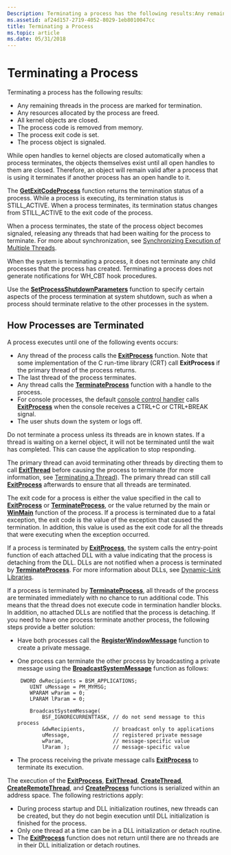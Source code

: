 ```yaml
---
Description: Terminating a process has the following results:Any remaining threads in the process are marked for termination.Any resources allocated by the process are freed.All kernel objects are closed.The process code is removed from memory.The process exit code is set.The process object is signaled.
ms.assetid: af24d157-2719-4052-8029-1eb8010047cc
title: Terminating a Process
ms.topic: article
ms.date: 05/31/2018
---
```


# Terminating a Process

Terminating a process has the following results:

-   Any remaining threads in the process are marked for termination.
-   Any resources allocated by the process are freed.
-   All kernel objects are closed.
-   The process code is removed from memory.
-   The process exit code is set.
-   The process object is signaled.

While open handles to kernel objects are closed automatically when a process terminates, the objects themselves exist until all open handles to them are closed. Therefore, an object will remain valid after a process that is using it terminates if another process has an open handle to it.

The [**GetExitCodeProcess**](/windows/win32/api/processthreadsapi/nf-processthreadsapi-getexitcodeprocess) function returns the termination status of a process. While a process is executing, its termination status is STILL\_ACTIVE. When a process terminates, its termination status changes from STILL\_ACTIVE to the exit code of the process.

When a process terminates, the state of the process object becomes signaled, releasing any threads that had been waiting for the process to terminate. For more about synchronization, see [Synchronizing Execution of Multiple Threads](synchronizing-execution-of-multiple-threads.md).

When the system is terminating a process, it does not terminate any child processes that the process has created. Terminating a process does not generate notifications for WH\_CBT hook procedures.

Use the [**SetProcessShutdownParameters**](/windows/win32/api/processthreadsapi/nf-processthreadsapi-setprocessshutdownparameters) function to specify certain aspects of the process termination at system shutdown, such as when a process should terminate relative to the other processes in the system.

## How Processes are Terminated

A process executes until one of the following events occurs:

-   Any thread of the process calls the [**ExitProcess**](/windows/win32/api/processthreadsapi/nf-processthreadsapi-exitprocess) function. Note that some implementation of the C run-time library (CRT) call **ExitProcess** if the primary thread of the process returns.
-   The last thread of the process terminates.
-   Any thread calls the [**TerminateProcess**](/windows/win32/api/processthreadsapi/nf-processthreadsapi-terminateprocess) function with a handle to the process.
-   For console processes, the default [console control handler](/windows/console/console-control-handlers) calls [**ExitProcess**](/windows/win32/api/processthreadsapi/nf-processthreadsapi-exitprocess) when the console receives a CTRL+C or CTRL+BREAK signal.
-   The user shuts down the system or logs off.

Do not terminate a process unless its threads are in known states. If a thread is waiting on a kernel object, it will not be terminated until the wait has completed. This can cause the application to stop responding.

The primary thread can avoid terminating other threads by directing them to call [**ExitThread**](/windows/win32/api/processthreadsapi/nf-processthreadsapi-exitthread) before causing the process to terminate (for more information, see [Terminating a Thread](terminating-a-thread.md)). The primary thread can still call [**ExitProcess**](/windows/win32/api/processthreadsapi/nf-processthreadsapi-exitprocess) afterwards to ensure that all threads are terminated.

The exit code for a process is either the value specified in the call to [**ExitProcess**](/windows/win32/api/processthreadsapi/nf-processthreadsapi-exitprocess) or [**TerminateProcess**](/windows/win32/api/processthreadsapi/nf-processthreadsapi-terminateprocess), or the value returned by the main or [**WinMain**](/windows/win32/api/winbase/nf-winbase-winmain) function of the process. If a process is terminated due to a fatal exception, the exit code is the value of the exception that caused the termination. In addition, this value is used as the exit code for all the threads that were executing when the exception occurred.

If a process is terminated by [**ExitProcess**](/windows/win32/api/processthreadsapi/nf-processthreadsapi-exitprocess), the system calls the entry-point function of each attached DLL with a value indicating that the process is detaching from the DLL. DLLs are not notified when a process is terminated by [**TerminateProcess**](/windows/win32/api/processthreadsapi/nf-processthreadsapi-terminateprocess). For more information about DLLs, see [Dynamic-Link Libraries](../dlls/dynamic-link-libraries.md).

If a process is terminated by [**TerminateProcess**](/windows/win32/api/processthreadsapi/nf-processthreadsapi-terminateprocess), all threads of the process are terminated immediately with no chance to run additional code. This means that the thread does not execute code in termination handler blocks. In addition, no attached DLLs are notified that the process is detaching. If you need to have one process terminate another process, the following steps provide a better solution:

-   Have both processes call the [**RegisterWindowMessage**](/windows/win32/api/winuser/nf-winuser-registerwindowmessagea) function to create a private message.
-   One process can terminate the other process by broadcasting a private message using the [**BroadcastSystemMessage**](/windows/win32/api/winuser/nf-winuser-broadcastsystemmessage) function as follows:

    ``` syntax
     DWORD dwRecipients = BSM_APPLICATIONS;
        UINT uMessage = PM_MYMSG;
        WPARAM wParam = 0;
        LPARAM lParam = 0;

        BroadcastSystemMessage( 
            BSF_IGNORECURRENTTASK, // do not send message to this process
            &dwRecipients,         // broadcast only to applications
            uMessage,              // registered private message
            wParam,                // message-specific value
            lParam );              // message-specific value
    ```

-   The process receiving the private message calls [**ExitProcess**](/windows/win32/api/processthreadsapi/nf-processthreadsapi-exitprocess) to terminate its execution.

The execution of the [**ExitProcess**](/windows/win32/api/processthreadsapi/nf-processthreadsapi-exitprocess), [**ExitThread**](/windows/win32/api/processthreadsapi/nf-processthreadsapi-exitthread), [**CreateThread**](/windows/win32/api/processthreadsapi/nf-processthreadsapi-createthread), [**CreateRemoteThread**](/windows/win32/api/processthreadsapi/nf-processthreadsapi-createremotethread), and [**CreateProcess**](/windows/win32/api/processthreadsapi/nf-processthreadsapi-createprocessa) functions is serialized within an address space. The following restrictions apply:

-   During process startup and DLL initialization routines, new threads can be created, but they do not begin execution until DLL initialization is finished for the process.
-   Only one thread at a time can be in a DLL initialization or detach routine.
-   The [**ExitProcess**](/windows/win32/api/processthreadsapi/nf-processthreadsapi-exitprocess) function does not return until there are no threads are in their DLL initialization or detach routines.

 

 